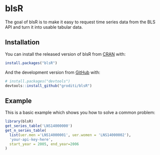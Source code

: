 
<!-- README.md is generated from README.Rmd. Please edit that file -->

# blsR

<!-- badges: start -->
<!-- badges: end -->

The goal of blsR is to make it easy to request time series data from the
BLS API and turn it into usable tabular data.

## Installation

You can install the released version of blsR from
[CRAN](https://CRAN.R-project.org) with:

``` r
install.packages("blsR")
```

And the development version from [GitHub](https://github.com/) with:

``` r
# install.packages("devtools")
devtools::install_github("groditi/blsR")
```

## Example

This is a basic example which shows you how to solve a common problem:

``` r
library(blsR)
get_series_table('LNS14000000')
get_n_series_table(
  list(uer.men ='LNS14000001', uer.women = 'LNS14000002'),
  'your-api-key-here',
  start_year = 2005, end_year=2006
)
```
